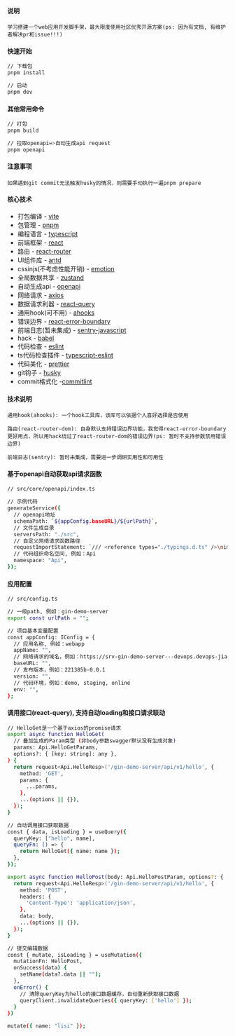 #### 说明

```
学习搭建一个web应用开发脚手架，最大限度使用社区优秀开源方案(ps: 因为有文档, 有维护者解决pr和issue!!!)
```

#### 快速开始

```bash
// 下载包
pnpm install

// 启动
pnpm dev
```

#### 其他常用命令

```bash
// 打包
pnpm build

// 拉取openapi=>自动生成api request
pnpm openapi
```

#### 注意事项

```
如果遇到git commit无法触发husky的情况，则需要手动执行一遍pnpm prepare
```

#### 核心技术

* 打包编译 - [vite](https://github.com/vitejs/vite)
* 包管理 - [pnpm](https://github.com/pnpm/pnpm)
* 编程语言 - [typescript](https://github.com/microsoft/TypeScript)
* 前端框架 - [react](https://github.com/facebook/react)
* 路由 - [react-router](https://github.com/remix-run/react-router)
* UI组件库 - [antd](https://github.com/ant-design/ant-design)
* cssinjs(不考虑性能开销) - [emotion](https://github.com/emotion-js/emotion)
* 全局数据共享 - [zustand](https://github.com/pmndrs/zustand)
* 自动生成api - [openapi](https://github.com/chenshuai2144/openapi2typescript)
* 网络请求 - [axios](https://github.com/axios/axios)
* 数据请求利器 - [react-query](https://github.com/TanStack/query)
* 通用hook(可不用) - [ahooks](https://github.com/alibaba/hooks)
* 错误边界 - [react-error-boundary](https://github.com/bvaughn/react-error-boundary)
* 前端日志(暂未集成) - [sentry-javascript](https://github.com/getsentry/sentry-javascript)
* hack - [babel](https://github.com/babel/babel)
* 代码检查 - [eslint](https://github.com/eslint/eslint)
* ts代码检查插件 - [typescript-eslint](https://github.com/typescript-eslint/typescript-eslint)
* 代码美化 - [prettier](https://github.com/prettier/prettier)
* git钩子 - [husky](https://github.com/typicode/husky)
* commit格式化 -[commitlint](https://github.com/conventional-changelog/commitlint)

#### 技术说明

```
通用hook(ahooks): 一个hook工具库，该库可以依据个人喜好选择是否使用

路由(react-router-dom): 自身默认支持错误边界功能，我觉得react-error-boundary更好用点，所以用hack绕过了react-router-dom的错误边界(ps: 暂时不支持参数禁用错误边界)

前端日志(sentry): 暂时未集成，需要进一步调研实用性和可用性
```


#### 基于openapi自动获取api请求函数

```bash
// src/core/openapi/index.ts

// 示例代码
generateService({
  // openapi地址
  schemaPath: `${appConfig.baseURL}/${urlPath}`,
  // 文件生成目录
  serversPath: "./src",
  // 自定义网络请求函数路径
  requestImportStatement: `/// <reference types="./typings.d.ts" />\nimport request from "@request"`,
  // 代码组织命名空间, 例如：Api
  namespace: "Api",
});

```


#### 应用配置

```bash
// src/config.ts

// 一级path, 例如：gin-demo-server
export const urlPath = "";

// 项目基本变量配置
const appConfig: IConfig = {
  // 应用名称, 例如：webapp
  appName: "",
  // 网络请求的域名，例如：https://srv-gin-demo-server---devops.devops-jiahuayun-dev.rockontrol.com
  baseURL: "",
  // 发布版本，例如：221385b-0.0.1
  version: "",
  // 代码环境，例如：demo, staging, online
  env: "",
};
```

#### 调用接口(react-query), 支持自动loading和接口请求联动

```bash
// HelloGet是一个基于axios的promise请求
export async function HelloGet(
  // 叠加生成的Param类型 (非body参数swagger默认没有生成对象)
  params: Api.HelloGetParams,
  options?: { [key: string]: any },
) {
  return request<Api.HelloResp>('/gin-demo-server/api/v1/hello', {
    method: 'GET',
    params: {
      ...params,
    },
    ...(options || {}),
  });
}

// 自动调用接口获取数据
const { data, isLoading } = useQuery({
  queryKey: ["hello", name],
  queryFn: () => {
    return HelloGet({ name: name });
  },
});

export async function HelloPost(body: Api.HelloPostParam, options?: { [key: string]: any }) {
  return request<Api.HelloResp>('/gin-demo-server/api/v1/hello', {
    method: 'POST',
    headers: {
      'Content-Type': 'application/json',
    },
    data: body,
    ...(options || {}),
  });
}

// 提交编辑数据
const { mutate, isLoading } = useMutation({
  mutationFn: HelloPost,
  onSuccess(data) {
    setName(data?.data || "");
  },
  onError() {
    // 清除queryKey为hello的接口数据缓存，自动重新获取接口数据
    queryClient.invalidateQueries({ queryKey: ['hello'] });
  }
})

mutate({ name: "lisi" });

```